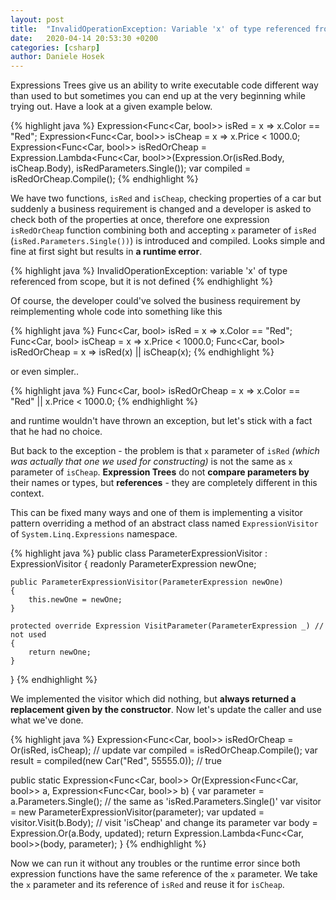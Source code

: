 ```yaml
---
layout: post
title:  "InvalidOperationException: Variable 'x' of type referenced from scope, but it is not defined."
date:   2020-04-14 20:53:30 +0200
categories: [csharp]
author: Daniele Hosek
---
```

Expressions Trees give us an ability to write executable code different way than used to but sometimes you can end up at the very beginning while trying out. Have a look at a given example below.

{% highlight java %}
Expression<Func<Car, bool>> isRed = x => x.Color == "Red";
Expression<Func<Car, bool>> isCheap = x => x.Price < 1000.0;
Expression<Func<Car, bool>> isRedOrCheap = Expression.Lambda<Func<Car, bool>>(Expression.Or(isRed.Body, isCheap.Body), isRedParameters.Single());
var compiled = isRedOrCheap.Compile();
{% endhighlight %}

We have two functions, `isRed` and `isCheap`, checking properties of a car but suddenly a business requirement is changed and a developer is asked to check both of the properties at once, therefore one expression `isRedOrCheap` function combining both and accepting `x` parameter of `isRed` (`isRed.Parameters.Single())`) is introduced and compiled. Looks simple and fine at first sight but results in **a runtime error**.

{% highlight java %}
InvalidOperationException: variable 'x' of type referenced from scope, but it is not defined
{% endhighlight %}

Of course, the developer could've solved the business requirement by reimplementing whole code into something like this

{% highlight java %}
Func<Car, bool> isRed = x => x.Color == "Red";
Func<Car, bool> isCheap = x => x.Price < 1000.0;
Func<Car, bool> isRedOrCheap = x => isRed(x) || isCheap(x);
{% endhighlight %}

or even simpler..

{% highlight java %}
Func<Car, bool> isRedOrCheap = x => x.Color == "Red" || x.Price < 1000.0;
{% endhighlight %}

and runtime wouldn't have thrown an exception, but let's stick with a fact that he had no choice.

But back to the exception - the problem is that `x` parameter of `isRed` *(which was actually that one we used for constructing)* is not the same as `x` parameter of `isCheap`. **Expression Trees** do not **compare parameters by** their names or types, but **references** - they are completely different in this context.

This can be fixed many ways and one of them is implementing a visitor pattern overriding a method of an abstract class named `ExpressionVisitor` of `System.Linq.Expressions` namespace.

{% highlight java %}
public class ParameterExpressionVisitor : ExpressionVisitor
{
    readonly ParameterExpression newOne;
	
    public ParameterExpressionVisitor(ParameterExpression newOne)
    {
        this.newOne = newOne;
    }

    protected override Expression VisitParameter(ParameterExpression _) // not used
    {
        return newOne;
    }
}
{% endhighlight %}

We implemented the visitor which did nothing, but **always returned a replacement given by the constructor**. Now let's update the caller and use what we've done.

{% highlight java %}
Expression<Func<Car, bool>> isRedOrCheap = Or(isRed, isCheap); // update
var compiled = isRedOrCheap.Compile();
var result = compiled(new Car("Red", 55555.0)); // true

public static Expression<Func<Car, bool>> Or(Expression<Func<Car, bool>> a, Expression<Func<Car, bool>> b)
{
    var parameter = a.Parameters.Single(); // the same as 'isRed.Parameters.Single()'
    var visitor = new ParameterExpressionVisitor(parameter);
    var updated = visitor.Visit(b.Body); // visit 'isCheap' and change its parameter
    var body = Expression.Or(a.Body, updated);
    return Expression.Lambda<Func<Car, bool>>(body, parameter);
}
{% endhighlight %}

Now we can run it without any troubles or the runtime error since both expression functions have the same reference of the `x` parameter. We take the `x` parameter and its reference of `isRed` and reuse it for `isCheap`.